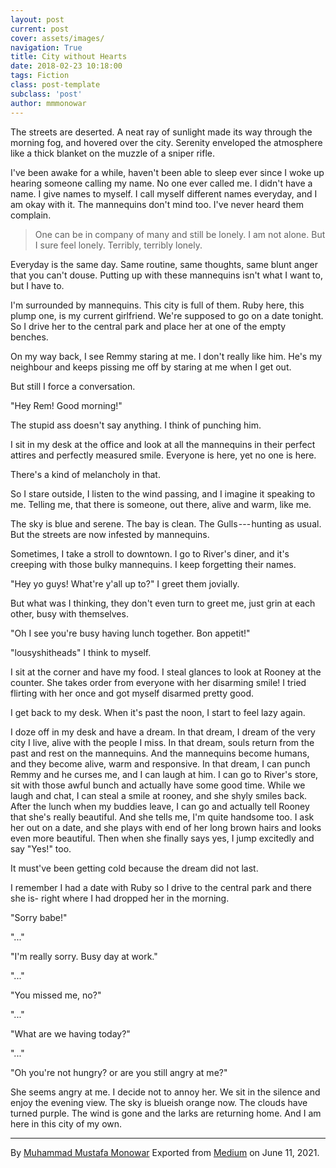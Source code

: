 ```yaml
---
layout: post
current: post
cover: assets/images/
navigation: True
title: City without Hearts
date: 2018-02-23 10:18:00
tags: Fiction
class: post-template
subclass: 'post'
author: mmmonowar
---
```



The streets are deserted. A neat ray of sunlight made
its way through the morning fog, and hovered over the city. Serenity
enveloped the atmosphere like a thick blanket on the muzzle of a sniper
rifle.

I've been awake for a while, haven't been able to sleep ever since I
woke up hearing someone calling my name. No one ever called me. I didn't
have a name. I give names to myself. I call myself different names
everyday, and I am okay with it. The mannequins don't mind too. I've
never heard them complain.

> One can be in company of many and still be lonely. I am not alone. But
> I sure feel lonely. Terribly, terribly lonely.

Everyday is the same day. Same routine, same thoughts, same blunt anger
that you can't douse. Putting up with these mannequins isn't what I want
to, but I have to.

I'm surrounded by mannequins. This city is full of them. Ruby here, this
plump one, is my current girlfriend. We're supposed to go on a date
tonight. So I drive her to the central park and place her at one of the
empty benches.

On my way back, I see Remmy staring at me. I don't really like him. He's
my neighbour and keeps pissing me off by staring at me when I get out.

But still I force a conversation.

"Hey Rem! Good morning!"

The stupid ass doesn't say anything. I think of punching him.

I sit in my desk at the office and look at all the mannequins in their
perfect attires and perfectly measured smile. Everyone is here, yet no
one is here.

There's a kind of melancholy in that.

So I stare outside, I listen to the wind passing, and I imagine it
speaking to me. Telling me, that there is someone, out there, alive and
warm, like me.

The sky is blue and serene. The bay is clean. The Gulls --- hunting as
usual. But the streets are now infested by mannequins.

Sometimes, I take a stroll to downtown. I go to River's diner, and it's
creeping with those bulky mannequins. I keep forgetting their names.

"Hey yo guys! What're y'all up to?" I greet them jovially.

But what was I thinking, they don't even turn to greet me, just grin at
each other, busy with themselves.

"Oh I see you're busy having lunch together. Bon appetit!"

"lousyshitheads" I think to myself.

I sit at the corner and have my food. I steal glances to look at Rooney
at the counter. She takes order from everyone with her disarming smile!
I tried flirting with her once and got myself disarmed pretty good.

I get back to my desk. When it's past the noon, I start to feel lazy
again.

I doze off in my desk and have a dream. In that dream, I dream of the
very city I live, alive with the people I miss. In that dream, souls
return from the past and rest on the mannequins. And the mannequins
become humans, and they become alive, warm and responsive. In that
dream, I can punch Remmy and he curses me, and I can laugh at him. I can
go to River's store, sit with those awful bunch and actually have some
good time. While we laugh and chat, I can steal a smile at rooney, and
she shyly smiles back. After the lunch when my buddies leave, I can go
and actually tell Rooney that she's really beautiful. And she tells me,
I'm quite handsome too. I ask her out on a date, and she plays with end
of her long brown hairs and looks even more beautiful. Then when she
finally says yes, I jump excitedly and say "Yes!" too.

It must've been getting cold because the dream did not last.

I remember I had a date with Ruby so I drive to the central park and
there she is- right where I had dropped her in the morning.

"Sorry babe!"

"..."

"I'm really sorry. Busy day at work."

"..."

"You missed me, no?"

"..."

"What are we having today?"

"..."

"Oh you're not hungry? or are you still angry at me?"

She seems angry at me. I decide not to annoy her. We sit in the silence
and enjoy the evening view. The sky is blueish orange now. The clouds
have turned purple. The wind is gone and the larks are returning home.
And I am here in this city of my own.

---

By [Muhammad Mustafa Monowar](https://medium.com/@mmmonowar)
Exported from [Medium](https://medium.com) on June 11, 2021.
